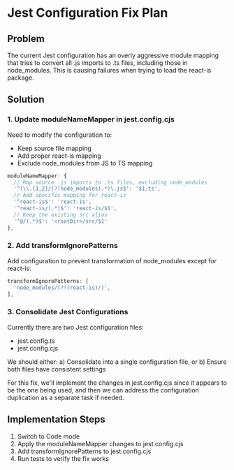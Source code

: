 # Jest Configuration Fix Plan

## Problem
The current Jest configuration has an overly aggressive module mapping that tries to convert all .js imports to .ts files, including those in node_modules. This is causing failures when trying to load the react-is package.

## Solution

### 1. Update moduleNameMapper in jest.config.cjs
Need to modify the configuration to:
- Keep source file mapping
- Add proper react-is mapping
- Exclude node_modules from JS to TS mapping

```js
moduleNameMapper: {
  // Map source .js imports to .ts files, excluding node_modules
  '^(\\.{1,2}/(?!node_modules).*)\.js$': '$1.ts',
  // Add specific mapping for react-is
  '^react-is$': 'react-is',
  '^react-is/(.*)$': 'react-is/$1',
  // Keep the existing src alias
  '^@/(.*)$': '<rootDir>/src/$1'
},
```

### 2. Add transformIgnorePatterns
Add configuration to prevent transformation of node_modules except for react-is:

```js
transformIgnorePatterns: [
  'node_modules/(?!(react-is)/)',
],
```

### 3. Consolidate Jest Configurations
Currently there are two Jest configuration files:
- jest.config.ts
- jest.config.cjs

We should either:
a) Consolidate into a single configuration file, or
b) Ensure both files have consistent settings

For this fix, we'll implement the changes in jest.config.cjs since it appears to be the one being used, and then we can address the configuration duplication as a separate task if needed.

## Implementation Steps
1. Switch to Code mode
2. Apply the moduleNameMapper changes to jest.config.cjs
3. Add transformIgnorePatterns to jest.config.cjs
4. Run tests to verify the fix works